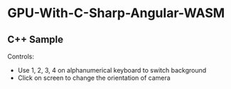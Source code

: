 # GPU-With-C-Sharp-Angular-WASM
## C++ Sample
Controls:
 - Use 1, 2, 3, 4 on alphanumerical keyboard to switch background
 - Click on screen to change the orientation of camera
